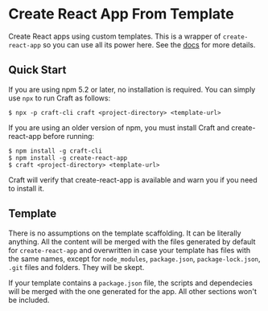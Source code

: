 # Create React App From Template

Create React apps using custom templates. This is a wrapper of `create-react-app` so you can use all its power here. See the [docs](https://facebook.github.io/create-react-app/docs/getting-started) for more details.

## Quick Start

If you are using npm 5.2 or later, no installation is required. You can simply use `npx` to run Craft as follows:

```
$ npx -p craft-cli craft <project-directory> <template-url>
```

If you are using an older version of npm, you must install Craft and create-react-app before running:

```
$ npm install -g craft-cli
$ npm install -g create-react-app
$ craft <project-directory> <template-url>
```

Craft will verify that create-react-app is available and warn you if you need to install it.

## Template
There is no assumptions on the template scaffolding. It can be literally anything. All the content will be merged with the files generated by default for `create-react-app` and overwritten in case your template has files with the same names, except for `node_modules`, `package.json`, `package-lock.json`, `.git` files and folders. They will be skept.

If your template contains a `package.json` file, the scripts and dependecies will be merged with the one generated for the app. All other sections won't be included.


